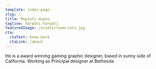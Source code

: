 ```yaml
---
template: index-page
slug: /
title: Mupsuti mupsu
tagline: härpäti härpäti
featuredImage: /assets/team-cats.jpg
cta:
  ctaText: Know more
  ctaLink: /about
---
```

He is a award winning gaming graphic designer, based in sunny side of California. Working as Principal designer at Bethesda